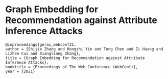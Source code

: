 # Graph Embedding for Recommendation against Attribute Inference Attacks

```
@inproceedings{gerai_webconf21,
author = {Shijie Zhang and Hongzhi Yin and Tong Chen and Zi Huang and Lizhen Cui and Xiangliang Zhang},
title = {Graph Embedding for Recommendation against Attribute Inference Attacks},
booktitle = {Proceedings of The Web Conference (WebConf)},
year = {2021}
